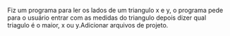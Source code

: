Fiz um programa para ler os lados de um triangulo x e y, o programa pede para o usuário entrar com as medidas do triangulo depois dizer qual  triagulo é o maior, x ou y.Adicionar arquivos de projeto.
